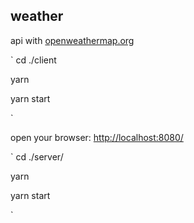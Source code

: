 ## weather 
api with [openweathermap.org](https://openweathermap.org/current)
  
`
cd ./client

yarn

yarn start

`

open your browser: [http://localhost:8080/](http://localhost:8080/)


`
cd ./server/

yarn

yarn start

`

